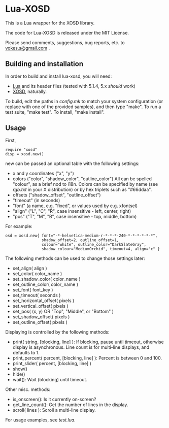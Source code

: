 Lua-XOSD
========

This is a Lua wrapper for the XOSD library.

The code for Lua-XOSD is released under the MIT License.

Please send comments, suggestions, bug reports, etc. to
<vokes.s@gmail.com> .


Building and installation
-------------------------

In order to build and install lua-xosd, you will need:

  + [Lua][] and its header files (tested with 5.1.4, 5.x *should* work)
  + [XOSD][], naturally.

[Lua]: http://lua.org
[XOSD]: http://www.ignavus.net/software.html

To build, edit the paths in *config.mk* to match your system
configuration (or replace with one of the provided samples), and
then type "make". To run a test suite, "make test". To install, 
"make install".


Usage
-----

First,

    require "xosd"
    disp = xosd.new()

new can be passed an optional table with the following settings:

  + x and y coordinates ("x", "y")
  + colors ("color", "shadow_color", "outline_color")
           All can be spelled "colour", as a brief nod to i18n.
           Colors can be specified by name (see *rgb.txt* in your
           X distribution) or by hex triplets such as "#66ddaa".
  + offsets ("shadow_offset", "outline_offset")
  + "timeout" (in seconds)
  + "font" (a name, e.g. "fixed", or values used by e.g. xfontsel)
  + "align" ("L", "C", "R", case insensitive - left, center, right)
  + "pos" ("T", "M", "B", case insensitive - top, middle, bottom)


For example:

    osd = xosd.new{ font="-*-helvetica-medium-r-*-*-*-240-*-*-*-*-*-*",
                    shadow_offset=2, outline_offset=1, 
                    colour="white", outline_color="DarkSlateGray", 
                    shadow_colour="MediumOrchid", timeout=4, align="c" }


The following methods can be used to change those settings later:

  + set_align( align )
  + set_color( color_name )
  + set_shadow_color( color_name )
  + set_outline_color( color_name )
  + set_font( font_key )
  + set_timeout( seconds )
  + set_horizontal_offset( pixels )
  + set_vertical_offset( pixels )
  + set_pos( (x, y) OR "Top", "Middle", or "Bottom" )
  + set_shadow_offset( pixels )
  + set_outline_offset( pixels )


Displaying is controlled by the following methods:

  + print( string, [blocking, line] ): 
        If blocking, pause until timeout, otherwise display is asynchronous.
        Line count is for multi-line displays, and defaults to 1.
  + print_percent( percent, [blocking, line] ):
        Percent is between 0 and 100.
  + print_slider( percent, [blocking, line] )
  + show()
  + hide()
  + wait():                   Wait (blocking) until timeout.


Other misc. methods:
  + is_onscreen():            Is it currently on-screen? 
  + get_line_count():         Get the number of lines in the display.
  + scroll( lines ):          Scroll a multi-line display.


For usage examples, see *test.lua*.

